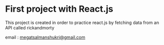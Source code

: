 # First project with React.js

This project is created in order to practice react.js by fetching data from an API called rickandmorty

email : megatsalmanshukri@gmail.com
